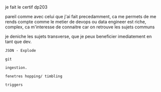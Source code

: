 je fait le certif dp203

pareil comme avec celui que j'ai fait precedamment, 
    ca me permets de me rends compte comme le metier de devops ou data engineer est riche, complex, 
    ca m'interesse de connaitre car on retrouve les sujets communs
    


je deniche les sujets transverse, que je peux beneficier imediatement en tant que dev. 


    JSON - Explode

    git

    ingestion. 

    fenetres hopping/ timbling

    triggers
